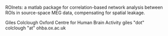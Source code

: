 ROInets: a matlab package for correlation-based network analysis between ROIs in source-space MEG data, compensating for spatial leakage.

Giles Colclough
Oxford Centre for Human Brain Activity
giles "dot" colclough "at" ohba.ox.ac.uk


